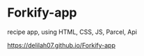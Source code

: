 # Forkify-app

recipe app, using HTML, CSS, JS, Parcel, Api

https://delilah07.github.io/Forkify-app
